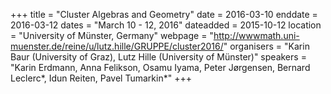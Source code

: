 +++
title = "Cluster Algebras and Geometry"
date = 2016-03-10
enddate = 2016-03-12
dates = "March 10 - 12, 2016"
dateadded = 2015-10-12
location = "University of Münster, Germany"
webpage = "http://wwwmath.uni-muenster.de/reine/u/lutz.hille/GRUPPE/cluster2016/"
organisers = "Karin Baur (University of Graz), Lutz Hille (University of Münster)"
speakers = "Karin Erdmann, Anna Felikson, Osamu Iyama, Peter Jørgensen, Bernard Leclerc*, Idun Reiten, Pavel Tumarkin*"
+++

